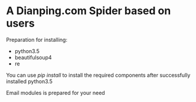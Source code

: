 # A Dianping.com Spider based on users
Preparation for installing:
- python3.5
- beautifulsoup4
- re

You can use *pip install* to install the required components after successfully installed python3.5

Email modules is prepared for your need
